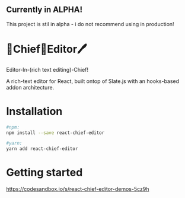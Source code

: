 
## Currently in ALPHA!
This project is stil in alpha - i do not recommend using in production!

# 👔Chief🎩Editor🖊
Editor-In-(rich text editing)-Chief!

A rich-text editor for React, built ontop of Slate.js with an hooks-based addon architecture.

# Installation
```bash
#npm:
npm install --save react-chief-editor

#yarn:
yarn add react-chief-editor
```

# Getting started
https://codesandbox.io/s/react-chief-editor-demos-5cz9h
